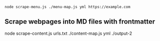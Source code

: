`node scrape-menu.js ./menu-map.js yml https://example.com`

## Scrape webpages into MD files with frontmatter

node scrape-content.js urls.txt ./content-map.js yml ./output-2